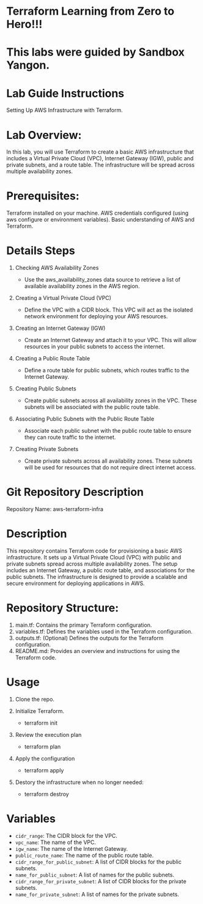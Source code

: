# Terraform Learning from Zero to Hero!!!

# This labs were guided by Sandbox Yangon. 

# Lab Guide Instructions

Setting Up AWS Infrastructure with Terraform.

# Lab Overview:

In this lab, you will use Terraform to create a basic AWS infrastructure that includes a Virtual Private Cloud (VPC), Internet Gateway (IGW), public and private subnets, and a route table. The infrastructure will be spread across multiple availability zones.

# Prerequisites:

Terraform installed on your machine.
AWS credentials configured (using aws configure or environment variables).
Basic understanding of AWS and Terraform.


# Details Steps 

1. Checking AWS Availability Zones
   - Use the aws_availability_zones data source to retrieve a list of available availability zones in the AWS region.
  
2. Creating a Virtual Private Cloud (VPC)
   - Define the VPC with a CIDR block. This VPC will act as the isolated network environment for deploying your AWS resources.

3. Creating an Internet Gateway (IGW)
   - Create an Internet Gateway and attach it to your VPC. This will allow resources in your public subnets to access the internet.

4. Creating a Public Route Table
   - Define a route table for public subnets, which routes traffic to the Internet Gateway.

5. Creating Public Subnets
   - Create public subnets across all availability zones in the VPC. These subnets will be associated with the public route table.

6. Associating Public Subnets with the Public Route Table
   - Associate each public subnet with the public route table to ensure they can route traffic to the internet.

7. Creating Private Subnets
   - Create private subnets across all availability zones. These subnets will be used for resources that do not require direct internet access.



# Git Repository Description

Repository Name: aws-terraform-infra

# Description

This repository contains Terraform code for provisioning a basic AWS infrastructure. It sets up a Virtual Private Cloud (VPC) with public and private subnets spread across multiple availability zones. The setup includes an Internet Gateway, a public route table, and associations for the public subnets. The infrastructure is designed to provide a scalable and secure environment for deploying applications in AWS.


# Repository Structure:

1. main.tf: Contains the primary Terraform configuration.
2. variables.tf: Defines the variables used in the Terraform configuration.
3. outputs.tf: (Optional) Defines the outputs for the Terraform configuration.
4. README.md: Provides an overview and instructions for using the Terraform code.
   

# Usage 
1. Clone the repo.
2. Initialize Terraform.
   
   - terraform init

4. Review the execution plan

   - terraform plan

6. Apply the configuration
   
   - terraform apply
     
8. Destory the infrastructure when no longer needed:

   - terraform destroy
     

# Variables

- `cidr_range`: The CIDR block for the VPC.
- `vpc_name`: The name of the VPC.
- `igw_name`: The name of the Internet Gateway.
- `public_route_name`: The name of the public route table.
- `cidr_range_for_public_subnet`: A list of CIDR blocks for the public subnets.
- `name_for_public_subnet`: A list of names for the public subnets.
- `cidr_range_for_private_subnet`: A list of CIDR blocks for the private subnets.
- `name_for_private_subnet`: A list of names for the private subnets.



